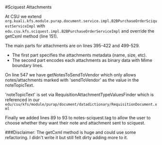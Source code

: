 #Sciquest Attachments

At CSU we extend 
```org.kuali.kfs.module.purap.document.service.impl.B2BPurchaseOrderSciquestServiceImpl```
with
```edu.csu.kfs.sciquest.impl.B2BPurchaseOrderServiceImpl```
and override the getCxml method (line 151).

The main parts for attachments are on lines 395-422 and 499-529.
* The first part specifies the attachments metadata (name, size, etc).
* The second part encodes each attachments as binary data with Mime boundary lines.

On line 547 we have getNotesToSendToVendor which only allows notes/attachments marked with 'sendToVendor' as the value in the noteTopicText.

'noteTopicText' is set via RequisitionAttachmentTypeValuesFinder which is referenced in our
```edu/csu/kfs/module/purap/document/datadictionary/RequisitionDocument.xml```

Finally we added lines 89 to 93 to notes-sciquest.tag to allow the user to choose whether they want their note and attachment sent to sciquest.

###Disclaimer: The getCxml method is huge and could use some refactoring. I didn't write it but still felt dirty adding more to it.